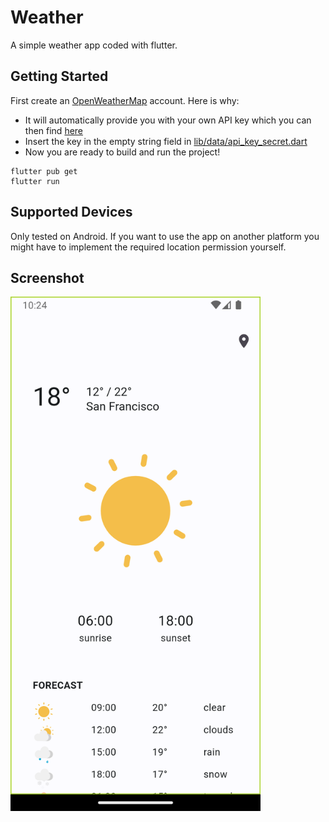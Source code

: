 # Weather

A simple weather app coded with flutter.

## Getting Started

First create an [OpenWeatherMap](https://openweathermap.org/) account. Here is why:
- It will automatically provide you with your own API key which you can then find [here](https://home.openweathermap.org/api_keys)
- Insert the key in the empty string field in [lib/data/api_key_secret.dart](lib/data/api_key_secret.dart)
- Now you are ready to build and run the project!

```
flutter pub get
flutter run
```

## Supported Devices

Only tested on Android. If you want to use the app on another platform you might have to implement the required location permission yourself.

## Screenshot
<img src="assets/screenshots/screenshot.png" alt="Screenshot" width="400">
